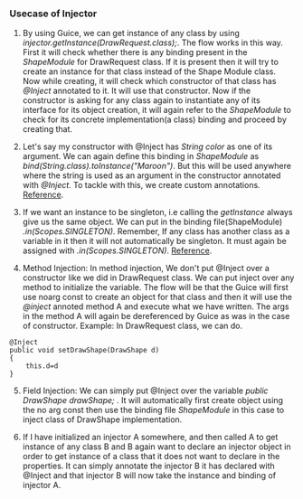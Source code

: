 ### Usecase of Injector ###


1) By using Guice, we can get instance of any class by using *injector.getInstance(DrawRequest.class);*. The flow works in this way. First it will check whether there is any binding present in the *ShapeModule* for DrawRequest class. If it is present then it will try to create an instance for that class instead of the Shape Module class. Now while creating, it will check which constructor of that class has *@Inject* annotated to it. It will use that constructor. Now if the constructor is asking for any class again to instantiate any of its interface for its object creation, it will again refer to the *ShapeModule* to check for its concrete implementation(a class) binding and proceed by creating that.


2) Let's say my constructor with @Inject has *String color* as one of its argument. We can again define this binding in *ShapeModule* as *bind(String.class).toInstance("Maroon")*. But this will be used anywhere where the string is used as an argument in the constructor annotated with *@Inject*. To tackle with this, we create custom annotations. [Reference](https://www.youtube.com/watch?v=xfeEjAj2Rgs&list=PLp0ed20U4R4jknb4xYdhx3yJn5RhWECxn&index=9).


3) If we want an instance to be singleton, i.e calling the *getInstance* always give us the same object. We can put in the binding file(ShapeModule) *.in(Scopes.SINGLETON)*. Remember, If any class has another class as a variable in it then it will not automatically be singleton. It must again be assigned with *.in(Scopes.SINGLETON)*. [Reference](https://www.youtube.com/watch?v=xwrWzlNxbGY&list=PLp0ed20U4R4jknb4xYdhx3yJn5RhWECxn&index=11).


4) Method Injection: In method injection, We don't put @Inject over a constructor like we did in DrawRequest class. We can put inject over any method to initialize the variable. The flow will be that the Guice will first use noarg const to create an object for that class and then it will use the *@inject* annoted method A and execute what we have written. The args in the method A will again be dereferenced by Guice as was in the case of constructor. Example: In DrawRequest class, we can do.


```
@Inject
public void setDrawShape(DrawShape d)
{
    this.d=d
}
```


5) Field Injection: We can simply put @Inject over the variable *public DrawShape drawShape;* . It will automatically first create object using the no arg const then use the binding file *ShapeModule* in this case to inject class of DrawShape implementation.


6) If I have initialized an injector A somewhere, and then called A to get instance of any class B and B again want to declare an injector object in order to get instance of a class that it does not want to declare in the properties. It can simply annotate the injector B it has declared with @Inject and that injector B will now take the instance and binding of injector A.
